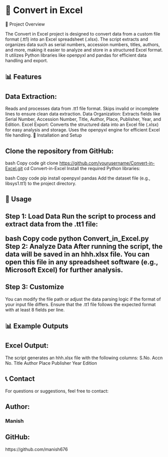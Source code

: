   <h1>🔰 Convert in Excel</h1>
🔄 Project Overview

The Convert in Excel project is designed to convert data from a custom file format (.tt1) into an Excel spreadsheet (.xlsx). The script extracts and organizes data such as serial numbers, accession numbers, titles, authors, and more, making it easier to analyze and store in a structured Excel format. It utilizes Python libraries like openpyxl and pandas for efficient data handling and export.

<h2>📊 Features</h2>

<h2>Data Extraction:</h2>
Reads and processes data from .tt1 file format.
Skips invalid or incomplete lines to ensure clean data extraction.
Data Organization:
Extracts fields like Serial Number, Accession Number, Title, Author, Place, Publisher, Year, and Edition.
Excel Export:
Converts the structured data into an Excel file (.xlsx) for easy analysis and storage.
Uses the openpyxl engine for efficient Excel file handling.
🔧 Installation and Setup

<h2>Clone the repository from GitHub:</h2>

bash
Copy code
git clone https://github.com/yourusername/Convert-in-Excel.git
cd Convert-in-Excel
Install the required Python libraries:

bash
Copy code
pip install openpyxl pandas
Add the dataset file (e.g., libsys1.tt1) to the project directory.

<h2>🔀 Usage</h2>

<h2>Step 1: Load Data
Run the script to process and extract data from the .tt1 file:

bash
Copy code
python Convert_in_Excel.py
Step 2: Analyze Data
After running the script, the data will be saved in an hhh.xlsx file. You can open this file in any spreadsheet software (e.g., Microsoft Excel) for further analysis.

<h2>Step 3: Customize</h2>
You can modify the file path or adjust the data parsing logic if the format of your input file differs. Ensure that the .tt1 file follows the expected format with at least 8 fields per line.

<h2>📊 Example Outputs</h2>

<h2>Excel Output:</h2>
The script generates an hhh.xlsx file with the following columns:
S.No.
Accn No.
Title
Author
Place
Publisher
Year
Edition

<h2>📞 Contact</h2>
For questions or suggestions, feel free to contact:

<h2>Author:</h2> <h3>Manish</h3>
<h2>GitHub:</h2> https://github.com/manish676

